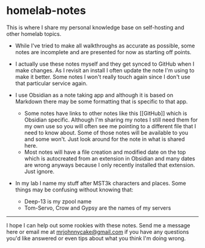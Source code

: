 # homelab-notes

This is where I share my personal knowledge base on self-hosting and other homelab topics.

- While I've tried to make all walkthroughs as accurate as possible, some notes are incomplete and are presented for now as starting off points.

- I actually use these notes myself and they get synced to GitHub when I make changes. As I revisit an install I often update the note I'm using to make it better. Some notes I won't really touch again since I don't use that particular service again.

- I use Obsidian as a note taking app and although it is based on Markdown there may be some formatting that is specific to that app.
	- Some notes have links to other notes like this [[GitHub]] which is Obsidian specific. Although I'm sharing my notes I still need them for my own use so you will often see me pointing to a different file that I need to know about. Some of those notes will be available to you and some won't. Just look around for the note in what is shared here.
	- Most notes will have a file creation and modified date on the top which is autocreated from an extension in Obsidian and many dates are wrong anyways because I only recently installed that extension. Just ignore.

- In my lab I name my stuff after MST3k characters and places. Some things may be confusing without knowing that:
	- Deep-13 is my zpool name
	- Tom-Servo, Crow and Gypsy are the names of my servers

***

I hope I can help out some rookies with these notes. Send me a message here or email me at mrjohnnycake@gmail.com if you have any questions you'd like answered or even tips about what you think I'm doing wrong.